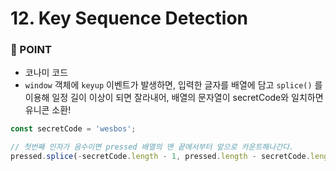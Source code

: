 # 12. Key Sequence Detection


### 🌼 POINT
- 코나미 코드
- `window` 객체에 `keyup` 이벤트가 발생하면, 입력한 글자를 배열에 담고 `splice()` 를 이용해 일정 길이 이상이 되면 잘라내어, 배열의 문자열이 secretCode와 일치하면 유니콘 소환!
  
```javascript
const secretCode = 'wesbos';

// 첫번째 인자가 음수이면 pressed 배열의 맨 끝에서부터 앞으로 카운트해나간다. 
pressed.splice(-secretCode.length - 1, pressed.length - secretCode.length);
```